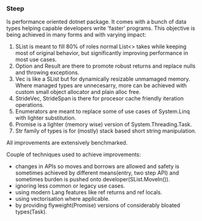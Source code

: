 ### Steep
Is performance oriented dotnet package.
It comes with a bunch of data types helping capable developers write 'faster' programs.
This objective is being achieved in many forms and with varying impact:
1. SList is meant to fill 80% of roles normal List<> takes while keeping most of original behavior, 
  but significantly improving performance in most use cases.
2. Option and Result are there to promote robust returns and replace nulls and throwing exceptions.
3. Vec is like a SList but for dynamically resizable unmamaged memory. Where managed types are unnecesarry,
 more can be achieved with custom small object allocator and plain alloc free.
4. StrideVec, StrideSpan is there for procesor cache friendly iteration operations.
5. Enumerators are meant to replace some of use cases of System.Linq with lighter substitution.
6. Promise is a lighter (memory wise) version of System.Threading.Task.
7. Str family of types is for (mostly) stack based short string manipulation. 

All improvements are extensively benchmarked.

Couple of techniques used to achieve improvements:
- changes in APIs so moves and borrows are allowed and safety is sometimes achieved by different means(entry, two step API) 
  and sometimes burden is pushed onto developer(SList.MoveIn()).
- ignoring less common or legacy use cases.
- using modern Lang features like ref returns and ref locals. 
- using vectorisation where applicable.
- by providing flyweight(Promise) versions of considerably bloated types(Task). 
